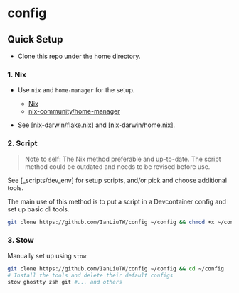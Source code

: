 # config

## Quick Setup

- Clone this repo under the home directory.

### 1. Nix

- Use `nix` and `home-manager` for the setup.

  - [Nix](https://nixos.org/download/)
  - [nix-community/home-manager](https://nix-community.github.io/home-manager/)

- See [nix-darwin/flake.nix] and [nix-darwin/home.nix].

### 2. Script

> Note to self: The Nix method preferable and up-to-date. The script method could be outdated and needs to be revised before use.

See [_scripts/dev_env] for setup scripts, and/or pick and choose additional tools.

The main use of this method is to put a script in a Devcontainer config and set up basic cli tools.

```bash
git clone https://github.com/IanLiuTW/config ~/config && chmod +x ~/config/_scripts/dev_env/setup_apt.sh && ~/config/_scripts/dev_env/setup_apt.sh
```

### 3. Stow

Manually set up using `stow`.

```bash
git clone https://github.com/IanLiuTW/config ~/config && cd ~/config
# Install the tools and delete their default configs
stow ghostty zsh git #... and others
```
